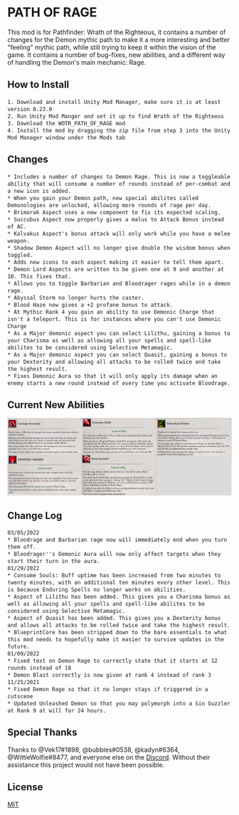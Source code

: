 # PATH OF RAGE

This mod is for Pathfinder: Wrath of the Righteous, it contains a number of changes for the Demon mythic path to make it a more interesting and better "feeling" mythic path, while still trying to keep it within the vision of the game. It contains a number of bug-fixes, new abilities, and a different way of handling the Demon's main mechanic: Rage. 

## How to Install

```
1. Download and install Unity Mod Manager, make sure it is at least version 0.23.0
2. Run Unity Mod Manger and set it up to find Wrath of the Righteous
3. Download the WOTR_PATH_OF_RAGE mod
4. Install the mod by dragging the zip file from step 3 into the Unity Mod Manager window under the Mods tab
```
## Changes
```
* Includes a number of changes to Demon Rage. This is now a toggleable ability that will consume a number of rounds instead of per-combat and a new icon is added.
* When you gain your Demon path, new special abilites called Demonologies are unlocked, allowing more rounds of rage per day.
* Brimorak Aspect uses a new component to fix its expected scaling.
* Succubus Aspect now properly gives a malus to Attack Bonus instead of AC.
* Kalvakus Aspect's bonus attack will only work while you have a melee weapon.
* Shadow Demon Aspect will no longer give double the wisdom bonus when toggled.
* Adds new icons to each aspect making it easier to tell them apart.
* Demon Lord Aspects are written to be given one at 9 and another at 10. This fixes that.
* Allows you to toggle Barbarian and Bloodrager rages while in a demon rage.
* Abyssal Storm no longer hurts the caster.
* Blood Haze now gives a +2 profane bonus to attack.
* At Mythic Rank 4 you gain an ability to use Demonic Charge that isn't a teleport. This is for instances where you can't use Demonic Charge
* As a Major demonic aspect you can select Lilithu, gaining a bonus to your Charisma as well as allowing all your spells and spell-like abilites to be considered using Selective Metamagic.
* As a Major demonic aspect you can select Quasit, gaining a bonus to your Dexterity and allowing all attacks to be rolled twice and take the highest result.
* Fixes Demonic Aura so that it will only apply its damage when an enemy starts a new round instead of every time you activate Bloodrage.
```
## Current New Abilities
![alt text](https://github.com/Balkoth-dev/WOTR_PATH_OF_RAGE/blob/master/PathOfRageDemonologies.png?raw=true)
## Change Log
```
03/05/2022
* Bloodrage and Barbarian rage now will immediately end when you turn them off.
* Bloodrager''s Demonic Aura will now only affect targets when they start their turn in the aura.
01/29/2022
* Consume Souls: Buff uptime has been increased from two minutes to twenty minutes, with an additional ten minutes every other level. This is because Enduring Spells no longer works on abilities.
* Aspect of Lilithu has been added. This gives you a Charisma bonus as well as allowing all your spells and spell-like abilites to be considered using Selective Metamagic.
* Aspect of Quasit has been added. This gives you a Dexterity bonus and allows all attacks to be rolled twice and take the highest result.
* BlueprintCore has been stripped down to the bare essentials to what this mod needs to hopefully make it easier to survive updates in the future.
01/09/2022
* Fixed text on Demon Rage to correctly state that it starts at 12 rounds instead of 18
* Demon Blast correctly is now given at rank 4 instead of rank 3
11/25/2021
* Fixed Demon Rage so that it no longer stays if triggered in a cutscene
* Updated Unleashed Demon so that you may polymorph into a Sin Guzzler at Rank 9 at will for 24 hours.

```

## Special Thanks
Thanks to @Vek17#1898, @bubbles#0538, @kadyn#6364, @WittleWolfie#8477, and everyone else on the [Discord](https://discord.com/invite/wotr). Without their assistance this project would not have been possible.


## License
[MIT](https://choosealicense.com/licenses/mit/)
